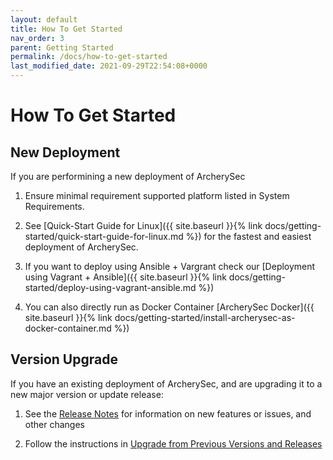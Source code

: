 ```yaml
---
layout: default
title: How To Get Started
nav_order: 3
parent: Getting Started
permalink: /docs/how-to-get-started
last_modified_date: 2021-09-29T22:54:08+0000
---
```



# How To Get Started

## New Deployment

If you are performining a new deployment of ArcherySec 

1. Ensure minimal requirement supported platform listed in System Requirements.

2. See [Quick-Start Guide for Linux]({{ site.baseurl }}{% link docs/getting-started/quick-start-guide-for-linux.md %}) for the fastest and easiest deployment of ArcherySec.

3. If you want to deploy using Ansible + Vargrant check our [Deployment using Vagrant + Ansible]({{ site.baseurl }}{% link docs/getting-started/deploy-using-vagrant-ansible.md %})

4. You can also directly run as Docker Container [ArcherySec Docker]({{ site.baseurl }}{% link docs/getting-started/install-archerysec-as-docker-container.md %})


## Version Upgrade 

If you have an existing deployment of ArcherySec, and are upgrading it to a new major version or update release:

1. See the [Release Notes](/) for information on new features or issues, and other changes

2. Follow the instructions in [Upgrade from Previous Versions and Releases](/)